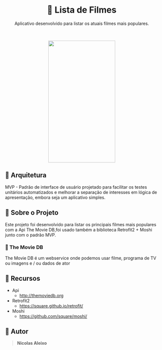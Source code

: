 <h1 align="center">📃 Lista de Filmes</h1>
<p align="center">Aplicativo desenvolvido para listar os atuais filmes mais populares.</p>
<br></br>
<div align="center"><img src="https://i.imgur.com/n0sziz2.jpeg" width="220" height="400" />
 </div>

## 🔧 Arquitetura
MVP - Padrão de interface de usuário projetado para facilitar os testes unitários automatizados e melhorar a separação de interesses em lógica de apresentação, embora seja um aplicativo simples.

## 📝 Sobre o Projeto
Este projeto foi desenvolvido para listar os principais filmes mais populares com a Api The Movie DB,foi usado também a biblioteca Retrofit2 + Moshi junto com o padrão MVP.

### 📌 The Movie DB
The Movie DB é um webservice onde podemos usar filme, programa de TV ou imagens e / ou dados de ator

## 📌 Recursos
- Api 
	- http://themoviedb.org
- Retrofit2
	- https://square.github.io/retrofit/
- Moshi
	- https://github.com/square/moshi/

## 👨 Autor
>**Nicolas Aleixo**


